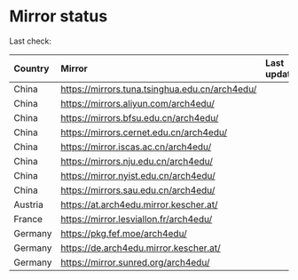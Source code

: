 <script src="./time.js"></script>
# Mirror status
Last check: <script type="text/javascript">localize(1716495617.2814972);</script>

|Country|Mirror|Last update|
|:------|:-----|:----------|
|China|https://mirrors.tuna.tsinghua.edu.cn/arch4edu/|<script type="text/javascript">localize(1716446038);</script>|
|China|https://mirrors.aliyun.com/arch4edu/|<script type="text/javascript">localize(1716446038);</script>|
|China|https://mirrors.bfsu.edu.cn/arch4edu/|<script type="text/javascript">localize(1716446038);</script>|
|China|https://mirrors.cernet.edu.cn/arch4edu/|<script type="text/javascript">localize(1716446038);</script>|
|China|https://mirror.iscas.ac.cn/arch4edu/|<script type="text/javascript">localize(1716446038);</script>|
|China|https://mirrors.nju.edu.cn/arch4edu/|<script type="text/javascript">localize(1716402743);</script>|
|China|https://mirror.nyist.edu.cn/arch4edu/|<script type="text/javascript">localize(1716446038);</script>|
|China|https://mirrors.sau.edu.cn/arch4edu/|<script type="text/javascript">localize(1716446038);</script>|
|Austria|https://at.arch4edu.mirror.kescher.at/|<script type="text/javascript">localize(1716446038);</script>|
|France|https://mirror.lesviallon.fr/arch4edu/|<script type="text/javascript">localize(1716446038);</script>|
|Germany|https://pkg.fef.moe/arch4edu/|<script type="text/javascript">localize(1716446038);</script>|
|Germany|https://de.arch4edu.mirror.kescher.at/|<script type="text/javascript">localize(1716446038);</script>|
|Germany|https://mirror.sunred.org/arch4edu/|<script type="text/javascript">localize(1716446038);</script>|

<script src="./tablefilter/tablefilter.js"></script>
<script src="./table.js"></script>